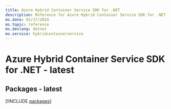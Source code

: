 ```yaml
---
title: Azure Hybrid Container Service SDK for .NET
description: Reference for Azure Hybrid Container Service SDK for .NET
ms.date: 03/27/2024
ms.topic: reference
ms.devlang: dotnet
ms.service: hybridcontainerservice
---
```

# Azure Hybrid Container Service SDK for .NET - latest
## Packages - latest
[!INCLUDE [packages](hybrid-container-service-index.md)]